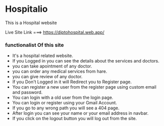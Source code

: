 # Hospitalio

This is a Hospital website

Live Site Link ===> https://diptohospital.web.app/

### functionalist Of this site

- It's a hospital related website.
- If you Logged in you can see the details about the services and doctors.
- you can take apointment of any doctor.
- you can order any medical services from hare.
- you can give review of any doctor.
- If you Don't Logged in it will Redirect you to Register page.
- You can register a new user from the register page using custom email and password.
- You can login with a old user from the login page.
- You can login or register using your Gmail Account.  
- If you go to any wrong path you will see a 404 page.
- After login you can see your name or your email address in navbar.
- If you click on the logout button you will log out from the site.